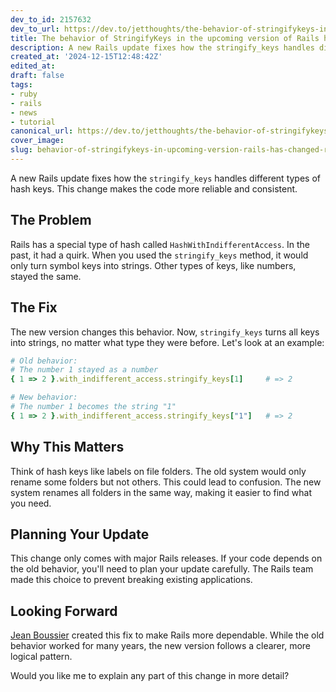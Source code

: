 ```yaml
---
dev_to_id: 2157632
dev_to_url: https://dev.to/jetthoughts/the-behavior-of-stringifykeys-in-the-upcoming-version-of-rails-has-changed-67h
title: The behavior of StringifyKeys in the upcoming version of Rails has changed.
description: A new Rails update fixes how the stringify_keys handles different types of hash keys. This change...
created_at: '2024-12-15T12:48:42Z'
edited_at:
draft: false
tags:
- ruby
- rails
- news
- tutorial
canonical_url: https://dev.to/jetthoughts/the-behavior-of-stringifykeys-in-the-upcoming-version-of-rails-has-changed-67h
cover_image:
slug: behavior-of-stringifykeys-in-upcoming-version-rails-has-changed-ruby
---
```

A new Rails update fixes how the `stringify_keys` handles different types of hash keys. This change makes the code more reliable and consistent.

## The Problem

Rails has a special type of hash called `HashWithIndifferentAccess`. In the past, it had a quirk. When you used the `stringify_keys` method, it would only turn symbol keys into strings. Other types of keys, like numbers, stayed the same.

## The Fix

The new version changes this behavior. Now, `stringify_keys` turns all keys into strings, no matter what type they were before. Let's look at an example:

```ruby
# Old behavior:
# The number 1 stayed as a number
{ 1 => 2 }.with_indifferent_access.stringify_keys[1]     # => 2

# New behavior:
# The number 1 becomes the string "1"
{ 1 => 2 }.with_indifferent_access.stringify_keys["1"]   # => 2
```

## Why This Matters

Think of hash keys like labels on file folders. The old system would only rename some folders but not others. This could lead to confusion. The new system renames all folders in the same way, making it easier to find what you need.

## Planning Your Update

This change only comes with major Rails releases. If your code depends on the old behavior, you'll need to plan your update carefully. The Rails team made this choice to prevent breaking existing applications.

## Looking Forward

[Jean Boussier](https://github.com/byroot) created this fix to make Rails more dependable. While the old behavior worked for many years, the new version follows a clearer, more logical pattern.

Would you like me to explain any part of this change in more detail?